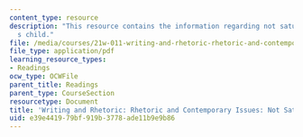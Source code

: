 ```yaml
---
content_type: resource
description: "This resource contains the information regarding not saturday\u2019\
  s child."
file: /media/courses/21w-011-writing-and-rhetoric-rhetoric-and-contemporary-issues-fall-2015/e39e441979bf919b3778ade11b9e9b86_MIT21W_011F15_NOT_SAT.pdf
file_type: application/pdf
learning_resource_types:
- Readings
ocw_type: OCWFile
parent_title: Readings
parent_type: CourseSection
resourcetype: Document
title: 'Writing and Rhetoric: Rhetoric and Contemporary Issues: Not Saturday''s Child'
uid: e39e4419-79bf-919b-3778-ade11b9e9b86
---
```

